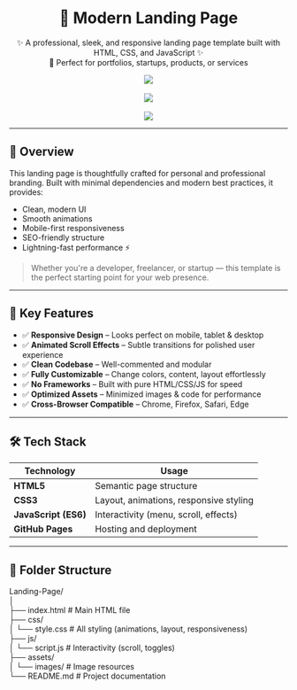 <h1 align="center">🚀 Modern Landing Page</h1>

<p align="center">
  ✨ A professional, sleek, and responsive landing page template built with HTML, CSS, and JavaScript ✨<br>
  💼 Perfect for portfolios, startups, products, or services
</p>

<p align="center">
  <a href="https://shivammaurya2002.github.io/Landing-Page" target="_blank"><img src="https://img.shields.io/badge/Live-Demo-green?style=flat-square&logo=github"></a></br></br>
  <img src="https://img.shields.io/github/languages/top/ShivamMaurya2002/Landing-Page?style=flat-square"></br></br>
  <img src="https://img.shields.io/github/last-commit/ShivamMaurya2002/Landing-Page?style=flat-square"></br>
</p>

---

## 🧾 Overview

This landing page is thoughtfully crafted for personal and professional branding. Built with minimal dependencies and modern best practices, it provides:

- Clean, modern UI
- Smooth animations
- Mobile-first responsiveness
- SEO-friendly structure
- Lightning-fast performance ⚡

> Whether you're a developer, freelancer, or startup — this template is the perfect starting point for your web presence.

---

## 🎯 Key Features

- ✅ **Responsive Design** – Looks perfect on mobile, tablet & desktop  
- ✅ **Animated Scroll Effects** – Subtle transitions for polished user experience  
- ✅ **Clean Codebase** – Well-commented and modular  
- ✅ **Fully Customizable** – Change colors, content, layout effortlessly  
- ✅ **No Frameworks** – Built with pure HTML/CSS/JS for speed  
- ✅ **Optimized Assets** – Minimized images & code for performance  
- ✅ **Cross-Browser Compatible** – Chrome, Firefox, Safari, Edge  

---

## 🛠 Tech Stack

| Technology  | Usage                   |
|-------------|--------------------------|
| **HTML5**   | Semantic page structure |
| **CSS3**    | Layout, animations, responsive styling |
| **JavaScript (ES6)** | Interactivity (menu, scroll, effects) |
| **GitHub Pages** | Hosting and deployment |

---

## 📁 Folder Structure

Landing-Page/</br>
│</br>
├── index.html # Main HTML file</br>
├── css/</br>
│ └── style.css # All styling (animations, layout, responsiveness)</br>
├── js/</br>
│ └── script.js # Interactivity (scroll, toggles)</br>
├── assets/</br>
│ └── images/ # Image resources</br>
└── README.md # Project documentation</br>
